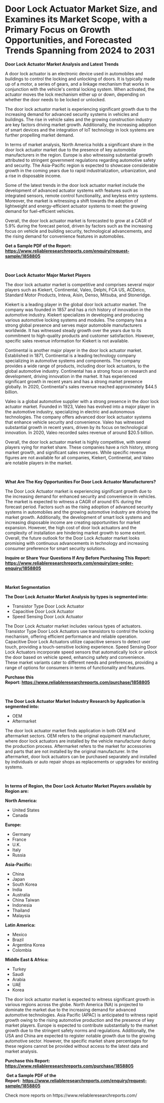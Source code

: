 <p><h1>Door Lock Actuator Market Size, and Examines its Market Scope, with a Primary Focus on Growth Opportunities, and Forecasted Trends Spanning from 2024 to 2031</h1></p><p><strong>Door Lock Actuator Market Analysis and Latest Trends</strong></p>
<p><p>A door lock actuator is an electronic device used in automobiles and buildings to control the locking and unlocking of doors. It is typically made up of a motor, a series of gears, and a linkage mechanism that works in conjunction with the vehicle's central locking system. When activated, the actuator moves the lock mechanism either up or down, depending on whether the door needs to be locked or unlocked.</p><p>The door lock actuator market is experiencing significant growth due to the increasing demand for advanced security systems in vehicles and buildings. The rise in vehicle sales and the growing construction industry are key factors driving market growth. Additionally, the increasing adoption of smart devices and the integration of IoT technology in lock systems are further propelling market demand.</p><p>In terms of market analysis, North America holds a significant share in the door lock actuator market due to the presence of key automobile manufacturers in the region. Europe is also witnessing substantial growth attributed to stringent government regulations regarding automotive safety and security. The Asia-Pacific region is expected to showcase considerable growth in the coming years due to rapid industrialization, urbanization, and a rise in disposable income.</p><p>Some of the latest trends in the door lock actuator market include the development of advanced actuator systems with features such as integrated sensors, remote control functionality, and keyless entry systems. Moreover, the market is witnessing a shift towards the adoption of lightweight and energy-efficient actuator systems to meet the growing demand for fuel-efficient vehicles.</p><p>Overall, the door lock actuator market is forecasted to grow at a CAGR of 5.9% during the forecast period, driven by factors such as the increasing focus on vehicle and building security, technological advancements, and the rising demand for convenience features in automobiles.</p></p>
<p><strong>Get a Sample PDF of the Report:&nbsp; <a href="https://www.reliableresearchreports.com/enquiry/request-sample/1858805">https://www.reliableresearchreports.com/enquiry/request-sample/1858805</a></strong></p>
<p>&nbsp;</p>
<p><strong>Door Lock Actuator Major Market Players</strong></p>
<p><p>The door lock actuator market is competitive and comprises several major players such as Kiekert, Continental, Valeo, Delphi, FCA US, ACDelco, Standard Motor Products, Inteva, Aisin, Denso, Mitsuba, and Stoneridge. </p><p>Kiekert is a leading player in the global door lock actuator market. The company was founded in 1857 and has a rich history of innovation in the automotive industry. Kiekert specializes in developing and producing various automotive locking systems and modules. The company has a strong global presence and serves major automobile manufacturers worldwide. It has witnessed steady growth over the years due to its commitment to high-quality products and customer satisfaction. However, specific sales revenue information for Kiekert is not available.</p><p>Continental is another major player in the door lock actuator market. Established in 1871, Continental is a leading technology company specializing in automotive systems and components. The company provides a wide range of products, including door lock actuators, to the global automotive industry. Continental has a strong focus on research and development, driving innovation in the market. It has experienced significant growth in recent years and has a strong market presence globally. In 2020, Continental's sales revenue reached approximately $44.5 billion.</p><p>Valeo is a global automotive supplier with a strong presence in the door lock actuator market. Founded in 1923, Valeo has evolved into a major player in the automotive industry, specializing in electric and autonomous technologies. The company offers advanced door lock actuator systems that enhance vehicle security and convenience. Valeo has witnessed substantial growth in recent years, driven by its focus on technological innovation. In 2020, Valeo recorded sales revenue of around $20.5 billion.</p><p>Overall, the door lock actuator market is highly competitive, with several players vying for market share. These companies have a rich history, strong market growth, and significant sales revenues. While specific revenue figures are not available for all companies, Kiekert, Continental, and Valeo are notable players in the market.</p></p>
<p>&nbsp;</p>
<p><strong>What Are The Key Opportunities For Door Lock Actuator Manufacturers?</strong></p>
<p><p>The Door Lock Actuator market is experiencing significant growth due to the increasing demand for enhanced security and convenience in vehicles. The market is expected to witness a CAGR of around 6% during the forecast period. Factors such as the rising adoption of advanced security systems in automobiles and the growing automotive industry are driving the market growth. Additionally, the development of smart lock systems and increasing disposable income are creating opportunities for market expansion. However, the high cost of door lock actuators and the complexity of installation are hindering market growth to some extent. Overall, the future outlook for the Door Lock Actuator market looks promising with continuous advancements in technology and increasing consumer preference for smart security solutions.</p></p>
<p><strong>Inquire or Share Your Questions If Any Before Purchasing This Report: <a href="https://www.reliableresearchreports.com/enquiry/pre-order-enquiry/1858805">https://www.reliableresearchreports.com/enquiry/pre-order-enquiry/1858805</a></strong></p>
<p>&nbsp;</p>
<p><strong>Market Segmentation</strong></p>
<p><strong>The Door Lock Actuator Market Analysis by types is segmented into:</strong></p>
<p><ul><li>Transistor Type Door Lock Actuator</li><li>Capacitive Door Lock Actuator</li><li>Speed Sensing Door Lock Actuator</li></ul></p>
<p><p>The Door Lock Actuator market includes various types of actuators. Transistor Type Door Lock Actuators use transistors to control the locking mechanism, offering efficient performance and reliable operation. Capacitive Door Lock Actuators utilize capacitive sensors to detect user touch, providing a touch-sensitive locking experience. Speed Sensing Door Lock Actuators incorporate speed sensors that automatically lock or unlock the door based on vehicle speed, enhancing safety and convenience. These market variants cater to different needs and preferences, providing a range of options for consumers in terms of functionality and features.</p></p>
<p><strong>Purchase this Report:&nbsp;<a href="https://www.reliableresearchreports.com/purchase/1858805">https://www.reliableresearchreports.com/purchase/1858805</a></strong></p>
<p>&nbsp;</p>
<p><strong>The Door Lock Actuator Market Industry Research by Application is segmented into:</strong></p>
<p><ul><li>OEM</li><li>Aftermarket</li></ul></p>
<p><p>The door lock actuator market finds application in both OEM and aftermarket sectors. OEM refers to the original equipment manufacturer, where door lock actuators are installed by the vehicle manufacturer during the production process. Aftermarket refers to the market for accessories and parts that are not installed by the original manufacturer. In the aftermarket, door lock actuators can be purchased separately and installed by individuals or auto repair shops as replacements or upgrades for existing systems.</p></p>
<p>&nbsp;</p>
<p><strong>In terms of Region, the Door Lock Actuator Market Players available by Region are:</strong></p>
<p>
    <p> <strong> North America: </strong>
        <ul>
            <li>United States</li>
            <li>Canada</li>
        </ul>
        </p> 
    <p> <strong> Europe: </strong>
        <ul>
            <li>Germany</li>
            <li>France</li>
            <li>U.K.</li>
            <li>Italy</li>
            <li>Russia</li>
        </ul>
        </p> 
    <p> <strong> Asia-Pacific: </strong>
        <ul>
            <li>China</li>
            <li>Japan</li>
            <li>South Korea</li>
            <li>India</li>
            <li>Australia</li>
            <li>China Taiwan</li>
            <li>Indonesia</li>
            <li>Thailand</li>
            <li>Malaysia</li>
        </ul>
        </p> 
    <p> <strong> Latin America: </strong>
        <ul>
            <li>Mexico</li>
            <li>Brazil</li>
            <li>Argentina Korea</li>
            <li>Colombia</li>
        </ul>
        </p> 
    <p> <strong> Middle East & Africa: </strong>
        <ul>
            <li>Turkey</li>
            <li>Saudi</li>
            <li>Arabia</li>
            <li>UAE</li>
            <li>Korea</li>
        </ul>
    </p>
    </p>
<p><p>The door lock actuator market is expected to witness significant growth in various regions across the globe. North America (NA) is projected to dominate the market due to the increasing demand for advanced automotive technologies. Asia Pacific (APAC) is anticipated to witness rapid growth owing to the rising automotive production and the presence of key market players. Europe is expected to contribute substantially to the market growth due to the stringent safety norms and regulations. Additionally, the USA and China are expected to register notable growth due to the growing automotive sector. However, the specific market share percentages for these regions cannot be provided without access to the latest data and market analysis.</p></p>
<p><strong>Purchase this Report: <a href="https://www.reliableresearchreports.com/purchase/1858805">https://www.reliableresearchreports.com/purchase/1858805</a></strong></p>
<p>&nbsp;<strong>Get a Sample PDF of the Report:&nbsp;&nbsp;<a href="https://www.reliableresearchreports.com/enquiry/request-sample/1858805">https://www.reliableresearchreports.com/enquiry/request-sample/1858805</a></strong></p>
<p><strong></strong></p>
<p>Check more reports on https://www.reliableresearchreports.com/</p>